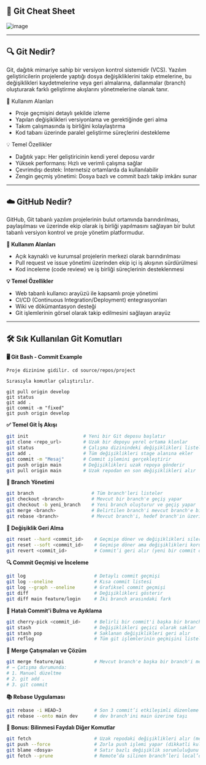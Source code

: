 ## 🧠 Git Cheat Sheet

![image](https://github.com/user-attachments/assets/1821b39f-70be-4943-b193-ff8ac46d5b1f)

---

## 🔍 Git Nedir?

Git, dağıtık mimariye sahip bir versiyon kontrol sistemidir (VCS). Yazılım geliştiricilerin projelerde yaptığı dosya değişikliklerini takip etmelerine, bu değişiklikleri kaydetmelerine veya geri almalarına, dallanmalar (branch) oluşturarak farklı geliştirme akışlarını yönetmelerine olanak tanır.

🎯 Kullanım Alanları

- Proje geçmişini detaylı şekilde izleme
- Yapılan değişiklikleri versiyonlama ve gerektiğinde geri alma
- Takım çalışmasında iş birliğini kolaylaştırma
- Kod tabanı üzerinde paralel geliştirme süreçlerini destekleme

💡 Temel Özellikler

- Dağıtık yapı: Her geliştiricinin kendi yerel deposu vardır
- Yüksek performans: Hızlı ve verimli çalışma sağlar
- Çevrimdışı destek: İnternetsiz ortamlarda da kullanılabilir
- Zengin geçmiş yönetimi: Dosya bazlı ve commit bazlı takip imkânı sunar

---

## ☁️ GitHub Nedir?

GitHub, Git tabanlı yazılım projelerinin bulut ortamında barındırılması, paylaşılması ve üzerinde ekip olarak iş birliği yapılmasını sağlayan bir bulut tabanlı versiyon kontrol ve proje yönetim platformudur.

**🎯 Kullanım Alanları**

- Açık kaynaklı ve kurumsal projelerin merkezi olarak barındırılması
- Pull request ve issue yönetimi üzerinden ekip içi iş akışının sürdürülmesi
- Kod inceleme (code review) ve iş birliği süreçlerinin desteklenmesi

**💡 Temel Özellikler**

- Web tabanlı kullanıcı arayüzü ile kapsamlı proje yönetimi
- CI/CD (Continuous Integration/Deployment) entegrasyonları
- Wiki ve dökümantasyon desteği
- Git işlemlerinin görsel olarak takip edilmesini sağlayan arayüz

---

## 🛠️ Sık Kullanılan Git Komutları

**🖥️ Git Bash - Commit Example**

```text
Proje dizinine gidilir. cd source/repos/project

Sırasıyla komutlar çalıştırılır.

git pull origin develop
git status
git add .
git commit -m "fixed"
git push origin develop
```

**✅ Temel Git İş Akışı**

```bash
git init                    # Yeni bir Git deposu başlatır
git clone <repo_url>        # Uzak bir depoyu yerel ortama klonlar
git status                  # Çalışma dizinindeki değişiklikleri listeler
git add .                   # Tüm değişiklikleri stage alanına ekler
git commit -m "Mesaj"       # Commit işlemini gerçekleştirir
git push origin main        # Değişiklikleri uzak repoya gönderir
git pull origin main        # Uzak repodan en son değişiklikleri alır
```

**🌿 Branch Yönetimi**

```bash
git branch                     # Tüm branch'leri listeler
git checkout <branch>          # Mevcut bir branch'e geçiş yapar
git checkout -b yeni_branch    # Yeni branch oluşturur ve geçiş yapar
git merge <branch>             # Belirtilen branch'i mevcut branch'e birleştirir
git rebase <branch>            # Mevcut branch'i, hedef branch'in üzerine yeniden düzenler
```

**🔁 Değişiklik Geri Alma**

```bash
git reset --hard <commit_id>    # Geçmişe döner ve değişiklikleri siler
git reset --soft <commit_id>    # Geçmişe döner ama değişiklikleri korur
git revert <commit_id>          # Commit’i geri alır (yeni bir commit olarak)
```

**🔍 Commit Geçmişi ve İnceleme**

```bash
git log                         # Detaylı commit geçmişi
git log --oneline               # Kısa commit listesi
git log --graph --oneline       # Grafiksel commit geçmişi
git diff                        # Değişiklikleri gösterir
git diff main feature/login     # İki branch arasındaki fark
```

**🧪 Hatalı Commit'i Bulma ve Ayıklama**

```bash
git cherry-pick <commit_id>     # Belirli bir commit'i başka bir branch'e uygular
git stash                       # Değişiklikleri geçici olarak saklar
git stash pop                   # Saklanan değişiklikleri geri alır
git reflog                      # Tüm git işlemlerinin geçmişini listeler
```

**🚧 Merge Çatışmaları ve Çözüm**

```bash
git merge feature/api           # Mevcut branch'e başka bir branch'i merge eder
# → Çatışma durumunda:
# 1. Manuel düzeltme
# 2. git add .
# 3. git commit
```

**📚 Rebase Uygulaması**

```bash
git rebase -i HEAD~3            # Son 3 commit’i etkileşimli düzenleme
git rebase --onto main dev      # dev branch'ini main üzerine taşı
```

**🧠 Bonus: Bilinmesi Faydalı Diğer Komutlar**

```bash
git fetch                       # Uzak repodaki değişiklikleri alır (merge yapmaz)
git push --force                # Zorla push işlemi yapar (dikkatli kullanılmalı)
git blame <dosya>               # Satır bazlı değişiklik sorumluluğunu gösterir
git fetch --prune               # Remote’da silinen branch’leri local’de de siler.
```

